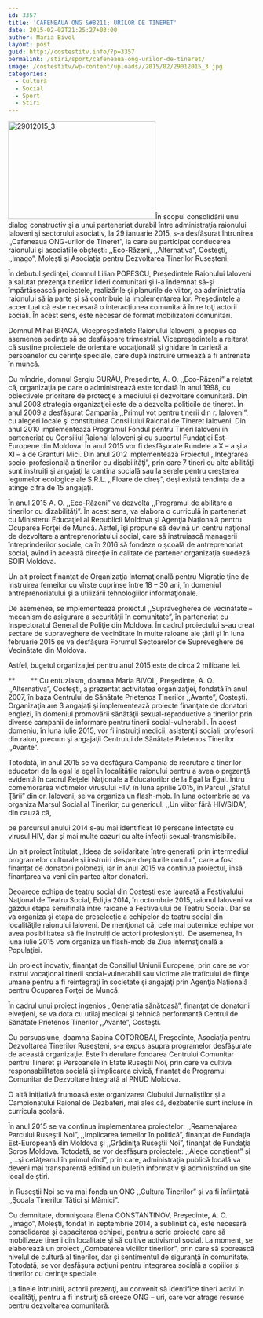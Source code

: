 ```yaml
---
id: 3357
title: 'CAFENEAUA ONG &#8211; URILOR DE TINERET'
date: 2015-02-02T21:25:27+03:00
author: Maria Bivol
layout: post
guid: http://costestitv.info/?p=3357
permalink: /stiri/sport/cafeneaua-ong-urilor-de-tineret/
image: /costestitv/wp-content/uploads//2015/02/29012015_3.jpg
categories:
  - Cultură
  - Social
  - Sport
  - Știri
---
```

[<img class="alignleft size-medium wp-image-3358" src="/costestitv/wp-content/uploads//2015/02/29012015_3-300x200.jpg" alt="29012015_3" width="300" height="200" srcset="http://costestitv.ddev.local/costestitv/wp-content/uploads//2015/02/29012015_3-300x200.jpg 300w, http://costestitv.ddev.local/costestitv/wp-content/uploads//2015/02/29012015_3-90x60.jpg 90w, http://costestitv.ddev.local/costestitv/wp-content/uploads//2015/02/29012015_3-180x120.jpg 180w, http://costestitv.ddev.local/costestitv/wp-content/uploads//2015/02/29012015_3-95x64.jpg 95w, http://costestitv.ddev.local/costestitv/wp-content/uploads//2015/02/29012015_3.jpg 640w" sizes="(max-width: 300px) 100vw, 300px" />](/costestitv/wp-content/uploads//2015/02/29012015_3.jpg)În scopul consolidării unui dialog constructiv şi a unui parteneriat durabil între administraţia raionului Ialoveni şi sectorului asociativ, la 29 ianuarie 2015, s-a desfăşurat întrunirea ,,Cafeneaua ONG-urilor de Tineret”, la care au participat conducerea raionului şi asociaţiile obşteşti: ,,Eco-Răzeni, ,,Alternativa”, Costeşti, ,,Imago”, Moleşti şi Asociaţia pentru Dezvoltarea Tinerilor Ruseşteni.

În debutul şedinţei, domnul Lilian POPESCU, Preşedintele Raionului Ialoveni a salutat prezenţa tinerilor lideri comunitari şi i-a îndemnat să-şi împărtăşească proiectele, realizările şi planurile de viitor, ca administraţia raionului să ia parte şi să contribuie la implementarea lor. Preşedintele a accentuat că este necesară o interacţiunea comunitară între toţi actorii sociali. În acest sens, este necesar de format mobilizatori comunitari.

Domnul Mihai BRAGA, Vicepreşedintele Raionului Ialoveni, a propus ca asemenea şedinţe să se desfăşoare trimestrial. Vicepreşedintele a reiterat că susţine proiectele de orientare vocaţională şi ghidare în carieră a persoanelor cu cerinţe speciale, care după instruire urmează a fi antrenate în muncă.

Cu mîndrie, domnul Sergiu GURĂU, Preşedinte, A. O. ,,Eco-Răzeni” a relatat că, organizaţia pe care o administrează este fondată în anul 1998, cu obiectivele prioritare de protecţie a mediului şi dezvoltare comunitară. Din anul 2008 strategia organizaţiei este de a dezvolta politicile de tineret. În anul 2009 a desfăşurat Campania ,,Primul vot pentru tinerii din r. Ialoveni”, cu alegeri locale şi constituirea Consiliului Raional de Tineret Ialoveni. Din anul 2010 implementează Programul Fondul pentru Tineri Ialoveni în parteneriat cu Consiliul Raional Ialoveni şi cu suportul Fundaţiei Est-Europene din Moldova. În anul 2015 vor fi desfăşurate Rundele a X &#8211; a şi a XI – a de Granturi Mici. Din anul 2012 implementează Proiectul ,,Integrarea socio-profesională a tinerilor cu disabilităţi”, prin care 7 tineri cu alte abilităţi sunt instruiţi şi angajaţi la cantina socială sau la serele pentru creşterea legumelor ecologice ale S.R.L. ,,Floare de cireş”, deşi există tendinţa de a atinge cifra de 15 angajaţi.

În anul 2015 A. O. ,,Eco-Răzeni” va dezvolta ,,Programul de abilitare a tinerilor cu dizabilităţi”. În acest sens, va elabora o curriculă în parteneriat cu Ministerul Educaţiei al Republicii Moldova şi Agenţia Naţională pentru Ocuparea Forţei de Muncă. Astfel, îşi propune să devină un centru naţional de dezvoltare a antreprenoriatului social, care să instruiască managerii întreprinderilor sociale, ca în 2016 să fondeze o şcoală de antreprenoriat social, avînd în această direcţie în calitate de partener organizaţia suedeză SOIR Moldova.

Un alt proiect finanţat de Organizaţia Internaţională pentru Migraţie ţine de instruirea femeilor cu vîrste cuprinse între 18 – 30 ani, în domeniul antreprenoriatului şi a utilizării tehnologiilor informaţionale.

De asemenea, se implementează proiectul ,,Supravegherea de vecinătate – mecanism de asigurare a securităţii în comunitate”, în parteneriat cu Inspectoratul General de Poliţie din Moldova. În cadrul proiectului s-au creat sectare de supraveghere de vecinătate în multe raioane ale ţării şi în luna februarie 2015 se va desfăşura Forumul Sectoarelor de Supreveghere de Vecinătate din Moldova.

Astfel, bugetul organizaţiei pentru anul 2015 este de circa 2 milioane lei.

**        ** Cu entuziasm, doamna Maria BIVOL, Preşedinte, A. O. ,,Alternativa”, Costeşti, a prezentat activitatea organizaţiei, fondată în anul 2007, în baza Centrului de Sănătate Prietenos Tinerilor ,,Avante”, Costeşti. Organizaţia are 3 angajaţi şi implementează proiecte finanţate de donatori englezi, în domeniul promovării sănătăţii sexual-reproductive a tinerilor prin diverse campanii de informare pentru tinerii social-vulnerabili. În acest domeniu, în luna iulie 2015, vor fi instruiţi medicii, asistenţii sociali, profesorii din raion, precum şi angajaţii Centrului de Sănătate Prietenos Tinerilor ,,Avante”.

Totodată, în anul 2015 se va desfăşura Campania de recrutare a tinerilor educatori de la egal la egal în localităţile raionului pentru a avea o prezenţă evidentă în cadrul Reţelei Naţionale a Educatorilor de la Egal la Egal. Întru comemorarea victimelor virusului HIV, în luna aprilie 2015, în Parcul ,,Sfatul Ţării” din or. Ialoveni, se va organiza un flash-mob. In luna octombrie se va organiza Marşul Social al Tinerilor, cu genericul: ,,Un viitor fără HIV/SIDA”, din cauză că,

pe parcursul anului 2014 s-au mai identificat 10 persoane infectate cu virusul HIV, dar şi mai multe cazuri cu alte infecţii sexual-transmisibile.

Un alt proiect întitulat ,,Ideea de solidaritate între generaţii prin intermediul programelor culturale şi instruiri despre drepturile omului”, care a fost finanțat de donatorii polonezi, iar în anul 2015 va continua proiectul, însă finanțarea va veni din partea altor donatori.

Deoarece echipa de teatru social din Costeşti este laureată a Festivalului Naţional de Teatru Social, Ediţia 2014, în octombrie 2015, raionul Ialoveni va găzdui etapa semifinală între raioane a Festivalului de Teatru Social. Dar se va organiza şi etapa de preselecţie a echipelor de teatru social din localităţile raionului Ialoveni. De menţionat că, cele mai puternice echipe vor avea posibilitatea să fie instruiţi de actori profesionişti.  De asemenea, în luna iulie 2015 vom organiza un flash-mob de Ziua Internaţională a Populaţiei.

Un proiect inovativ, finanţat de Consiliul Uniunii Europene, prin care se vor instrui vocaţional tinerii social-vulnerabili sau victime ale traficului de fiinţe umane pentru a fi reintegraţi în societate şi angajaţi prin Agenţia Naţională pentru Ocuparea Forţei de Muncă.

În cadrul unui proiect ingenios ,,Generaţia sănătoasă”, finanţat de donatorii elveţieni, se va dota cu utilaj medical şi tehnică performantă Centrul de Sănătate Prietenos Tinerilor ,,Avante”, Costeşti.

Cu persuasiune, doamna Sabina COTOROBAI, Preşedinte, Asociaţia pentru Dezvoltarea Tinerilor Ruseşteni, s-a expus asupra programelor desfăşurate de această organizaţie. Este în derulare fondarea Centrului Comunitar pentru Tineret şi Persoanele în Etate Ruseştii Noi, prin care va cultiva responsabilitatea socială şi implicarea civică, finanţat de Programul Comunitar de Dezvoltare Integrată al PNUD Moldova.

O altă iniţiativă frumoasă este organizarea Clubului Jurnaliştilor şi a Campionatului Raional de Dezbateri, mai ales că, dezbaterile sunt incluse în curricula şcolară.

În anul 2015 se va continua implementarea proiectelor: ,,Reamenajarea Parcului Ruseştii Noi”, ,,Implicarea femeilor în politică”, finanţat de Fundaţia Est-Europeană din Moldova şi ,,Grădiniţa Ruseştii Noi”, finanţat de Fundaţia Soros Moldova. Totodată, se vor desfăşura proiectele: ,,Alege conştient” şi ,,&#8230;şi cetăţeanul în primul rînd”, prin care, administraţia publică locală va deveni mai transparentă editînd un buletin informativ şi administrînd un site local de ştiri.

În Ruseştii Noi se va mai fonda un ONG ,,Cultura Tinerilor” şi va fi înfiinţată ,,Şcoala Tinerilor Tătici şi Mămici”.

Cu demnitate, domnişoara Elena CONSTANTINOV, Preşedinte, A. O. ,,Imago”, Moleşti, fondat în septembrie 2014, a subliniat că, este necesară consolidarea şi capacitarea echipei, pentru a scrie proiecte care să mobilizeze tinerii din localitate şi să cultive activismul social. La moment, se elaborează un proiect ,,Combaterea viciilor tinerilor”, prin care să sporească nivelul de cultură al tinerilor, dar şi sentimentul de siguranţă în comunitate. Totodată, se vor desfăşura acţiuni pentru integrarea socială a copiilor şi tinerilor cu cerinţe speciale.

La finele întrunirii, actorii prezenţi, au convenit să identifice tineri activi în localităţi, pentru a fi instruiţi să creeze ONG – uri, care vor atrage resurse pentru dezvoltarea comunitară.